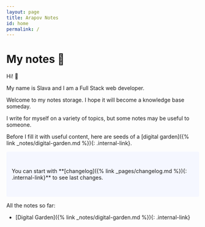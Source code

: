 ```yaml
---
layout: page
title: Arapov Notes
id: home
permalink: /
---
```


# My notes 🌱

Hi! 👋

My name is Slava and I am a Full Stack web developer.

Welcome to my notes storage. I hope it will become a knowledge base someday.

I write for myself on a variety of topics, but some notes may be useful to someone.

Before I fill it with useful content, here are seeds of a [digital garden]({% link _notes/digital-garden.md %}){: .internal-link}.

<p style="padding: 3em 1em; background: #f5f7ff; border-radius: 4px;" markdown="1">
  You can start with **[changelog]({% link _pages/changelog.md %}){: .internal-link}** to see last changes.
</p>


All the notes so far:
- [Digital Garden]({% link _notes/digital-garden.md %}){: .internal-link}


<style>
  .wrapper {
    max-width: 46em;
  }
</style>
